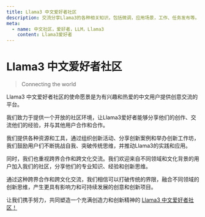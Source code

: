 ```yaml
---
title: Llama3 中文爱好者社区
description: 交流分享Llama3的各种相关知识，包括微调，应用场景，工作、任务发布等。
meta:
  - name: 中文社区，爱好者，LLM，Llama3
    content: Llama3爱好者
---
```


# Llama3 中文爱好者社区 
> Connecting the world

Llama3 中文爱好者社区的使命愿景是为有兴趣和热爱的中文用户提供创意交流的平台。

我们致力于提供一个开放的社区环境，让Llama3爱好者能够分享他们的创作、交流他们的经验，并与其他用户合作和合作。

我们提供各种资源和工具，通过组织创新活动、分享创新案例和举办创新工作坊，我们鼓励用户们不断挑战自我、突破传统思维，并推动Llama3的实践和应用。

同时，我们也重视跨界合作和跨文化交流。我们欢迎来自不同领域和文化背景的用户加入我们的社区，分享他们的专业知识、经验和创新思维。

通过这种跨界合作和跨文化交流，我们相信可以打破传统的界限，融合不同领域的创新思维，产生更具有影响力和可持续发展的创意和创新项目。

让我们携手努力，共同塑造一个充满创造力和创新精神的 [Llama3 中文爱好者社区！](https://docs.qq.com/form/page/DU1FReEpXdkpKWHlO)
